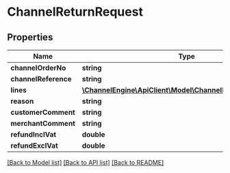 # ChannelReturnRequest

## Properties
Name | Type | Description | Notes
------------ | ------------- | ------------- | -------------
**channelOrderNo** | **string** |  | 
**channelReference** | **string** |  | 
**lines** | [**\ChannelEngine\ApiClient\Model\ChannelReturnLineRequest[]**](ChannelReturnLineRequest.md) |  | 
**reason** | **string** |  | [optional] 
**customerComment** | **string** |  | [optional] 
**merchantComment** | **string** |  | [optional] 
**refundInclVat** | **double** |  | [optional] 
**refundExclVat** | **double** |  | [optional] 

[[Back to Model list]](../README.md#documentation-for-models) [[Back to API list]](../README.md#documentation-for-api-endpoints) [[Back to README]](../README.md)


